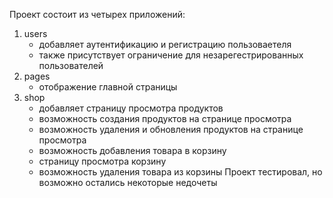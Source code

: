 Проект состоит из четырех приложений:
1. users
    - добавляет аутентификацию и регистрацию пользоваетеля
    - также присутствует ограничение для незарегестрированных пользователей
2. pages
    - отображение главной страницы
3. shop
    - добавляет страницу просмотра продуктов
    - возможность создания продуктов на странице просмотра
    - возможность удаления и обновления продуктов на странице просмотра
    - возможность добавления товара в корзину
    - страницу просмотра корзину
    - возможность удаления товара из корзины
Проект тестировал, но возможно остались некоторые недочеты
